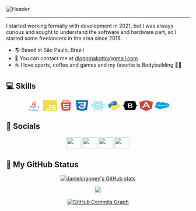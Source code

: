 ![Header](./github-header-image.png)
 
-----------------------------------

I started working formally with development in 2021, but I was always curious and sought to understand the software and hardware part, so I started some freelancers in the area since 2016.

* 🌎 Based in São Paulo, Brazil
* 📧 You can contact me at [diogomakotto@gmail.com](mailto:diogomakotto@gmail.com)
* ☕ I love sports, coffee and games and my favorite is Bodybuilding 🏋️‍♀️


 ## 💻 Skills
 
<div align="center" style="display: inline_block">
    <img align="center" alt="Makotto-Java" height="30" width="40" src="https://github.com/devicons/devicon/blob/master/icons/java/java-original.svg"> 
    <img align="center" alt="Makotto-Js" height="30" width="40" src="https://raw.githubusercontent.com/devicons/devicon/master/icons/javascript/javascript-plain.svg">
      <img align="center" alt="Makotto-HTML" height="30" width="40" src="https://raw.githubusercontent.com/devicons/devicon/1119b9f84c0290e0f0b38982099a2bd027a48bf1/icons/html5/html5-plain-wordmark.svg">
  <img align="center" alt="Makotto-CSS" height="30" width="40" src="https://raw.githubusercontent.com/devicons/devicon/1119b9f84c0290e0f0b38982099a2bd027a48bf1/icons/css3/css3-plain.svg">
  <img align="center" alt="Makotto-React" height="30" width="40" src="https://raw.githubusercontent.com/devicons/devicon/1119b9f84c0290e0f0b38982099a2bd027a48bf1/icons/react/react-original.svg"> 
  <img align="center" alt="Makotto-Python" height="30" width="40" src="https://raw.githubusercontent.com/devicons/devicon/master/icons/python/python-original.svg">
  <img align="center" alt="Makotto-bootstrap" height="30" width="40" src="https://raw.githubusercontent.com/devicons/devicon/1119b9f84c0290e0f0b38982099a2bd027a48bf1/icons/bootstrap/bootstrap-plain.svg">
   <img align="center" alt="Makotto-Angular" height="30" width="40" src="https://raw.githubusercontent.com/devicons/devicon/1119b9f84c0290e0f0b38982099a2bd027a48bf1/icons/angularjs/angularjs-plain.svg">
  <img align="center" alt="Makotto-Salesforce" height="30" width="40" src="https://github.com/devicons/devicon/blob/master/icons/salesforce/salesforce-original.svg"> 
  
</div>

## 🧭 Socials

<p align="center" >
  
  <a href="https://github.com/DiogoMakotto" target="_blank" rel="noreferrer" >
   <img src="https://raw.githubusercontent.com/danielcranney/readme-generator/main/public/icons/socials/github-dark.svg" width="40" height="30" /></a>
 <a href="https://www.linkedin.com/in/diogomakotto/" target="_blank"><img src="https://raw.githubusercontent.com/danielcranney/readme-generator/main/public/icons/socials/linkedin.svg" width="40" height="30"></a> 
  <a href="https://pt.stackoverflow.com/users/283654/diogomakotto" target="_blank" rel="noreferrer"><img src="https://raw.githubusercontent.com/danielcranney/readme-generator/main/public/icons/socials/stackoverflow.svg" width="40" height="30" /></a>
  <a href="discordapp.com/users/334709094227116032" target="_blank" rel="noreferrer"><img src="https://raw.githubusercontent.com/danielcranney/readme-generator/main/public/icons/socials/discord.svg" width="40" height="30" /></a>
   
</p>
  
## 🖖 My GitHub Status
<div align="center">

  <a  href="http://www.github.com/dDiogoMakotto"><img src="https://github-readme-stats.vercel.app/api?username=DiogoMakotto&show_icons=true&hide=&count_private=true&title_color=3382ed&text_color=ffffff&icon_color=3382ed&bg_color=1c1917&hide_border=true&show_icons=true" alt="danielcranney's GitHub stats" /></a>
  
  <a href="http://www.github.com/DiogoMakotto"><img src="https://github-readme-streak-stats.herokuapp.com/?user=DiogoMakotto&stroke=ffffff&background=1c1917&ring=3382ed&fire=3382ed&currStreakNum=ffffff&currStreakLabel=3382ed&sideNums=ffffff&sideLabels=ffffff&dates=ffffff&hide_border=true" /></a>
  
  <a href="http://www.github.com/DiogoMakotto"><img src="https://activity-graph.herokuapp.com/graph?username=DiogoMakotto&bg_color=1c1917&color=ffffff&line=3382ed&point=ffffff&area_color=1c1917&area=true&hide_border=true&custom_title=GitHub%20Commits%20Graph" alt="GitHub Commits Graph" /></a>

</div>
